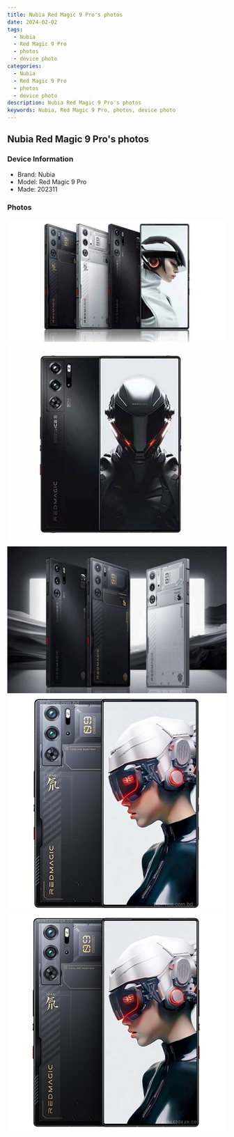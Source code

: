 ```yaml
---
title: Nubia Red Magic 9 Pro's photos
date: 2024-02-02
tags: 
  - Nubia
  - Red Magic 9 Pro
  - photos
  - device photo
categories: 
  - Nubia
  - Red Magic 9 Pro
  - photos
  - device photo
description: Nubia Red Magic 9 Pro's photos
keywords: Nubia, Red Magic 9 Pro, photos, device photo
---
```


## Nubia Red Magic 9 Pro's photos

### Device Information

- Brand: Nubia
- Model: Red Magic 9 Pro
- Made: 202311

### Photos

![/images/best-assets/devices/nubia/nubia-red-magic-9-pro/1.jpg](/images/best-assets/devices/nubia/nubia-red-magic-9-pro/1.jpg)
![/images/best-assets/devices/nubia/nubia-red-magic-9-pro/2.jpg](/images/best-assets/devices/nubia/nubia-red-magic-9-pro/2.jpg)
![/images/best-assets/devices/nubia/nubia-red-magic-9-pro/3.jpg](/images/best-assets/devices/nubia/nubia-red-magic-9-pro/3.jpg)
![/images/best-assets/devices/nubia/nubia-red-magic-9-pro/4.jpg](/images/best-assets/devices/nubia/nubia-red-magic-9-pro/4.jpg)
![/images/best-assets/devices/nubia/nubia-red-magic-9-pro/5.jpg](/images/best-assets/devices/nubia/nubia-red-magic-9-pro/5.jpg)
